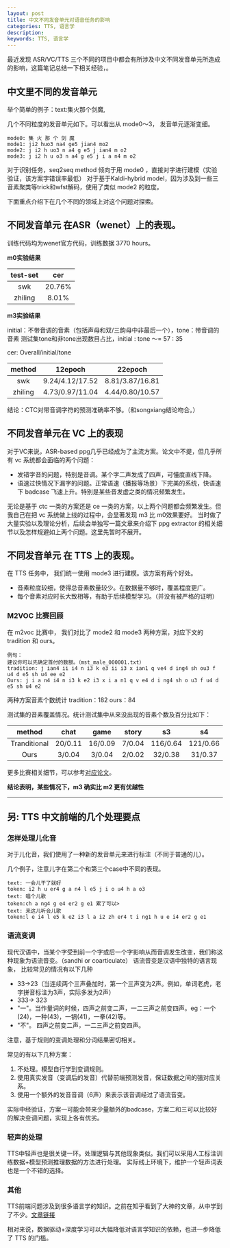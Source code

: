 ```yaml
---
layout: post
title: 中文不同发音单元对语音任务的影响
categories: TTS, 语言学
description:  
keywords: TTS, 语言学
---
```


最近发现 ASR/VC/TTS 三个不同的项目中都会有所涉及中文不同发音单元所造成的影响，这篇笔记总结一下相关经验，。


## 中文里不同的发音单元

举个简单的例子：text:集火那个剑魔, 

几个不同粒度的发音单元如下。可以看出从 mode0～3， 发音单元逐渐变细。

```text
mode0: 集 火 那 个 剑 魔
mode1: ji2 huo3 na4 ge5 jian4 mo2
mode2: j i2 h uo3 n a4 g e5 j ian4 m o2
mode3: j i2 h u o3 n a4 g e5 j i a n4 m o2
```

对于识别任务，seq2seq method 倾向于用 mode0 ，直接对字进行建模（实验验证，该方案字错误率最低）
对于基于Kaldi-hybrid model，因为涉及到一些三音素聚类等trick和wfst解码，使用了类似 mode2 的粒度。

下面重点介绍下在几个不同的领域上对这个问题对探索。


## 不同发音单元 在ASR（wenet）上的表现。

训练代码均为wenet官方代码，训练数据 3770 hours。

**m0实验结果**

test-set|cer
:---:|:---:|
swk |20.76%|
zhiling |8.01%|

**m3实验结果**

initial：不带音调的音素（包括声母和双/三韵母中非最后一个），tone：带音调的音素
测试集tone和非tone出现数目占比，initial : tone ～= 57 : 35

cer: Overall/initial/tone
 
method|12epoch|22epoch
:---:|:---:|:---:|
swk|9.24/4.12/17.52| 8.81/3.87/16.81| 
zhiling| 4.73/0.97/11.04| 4.44/0.80/10.57|

结论：CTC对带音调字符的预测准确率不够。（和songxiang结论吻合。）

## 不同发音单元在 VC 上的表现

对于VC来说，ASR-based ppg几乎已经成为了主流方案。论文中不提，但几乎所有 vc 系统都会面临的两个问题：
- 发错字音的问题，特别是音调。某个字二声发成了四声，可懂度直线下降。
- 语速过快情况下漏字的问题。正常语速（播报等场景）下完美的系统，快语速下 badcase 飞速上升。特别是某些音发虚之类的情况频繁发生。

无论是基于 ctc 一类的方案还是 ce 一类的方案，以上两个问题都会频繁发生。但我自己在把 vc 系统做上线的过程中，会显著发现 m3 比 m0效果要好。
当时做了大量实验以及理论分析，后续会单独写一篇文章来介绍下 ppg extractor 的相关细节以及怎样规避如上两个问题。这里先暂时不展开。


## 不同发音单元 在 TTS 上的表现。

在 TTS 任务中， 我们统一使用 mode3 进行建模。该方案有两个好处。
- 音素粒度较细，使得总音素数量较少。在数据量不够时，覆盖程度更广。
- 每个音素对应时长大致相等，有助于后续模型学习。（并没有被严格的证明） 

### M2VOC 比赛回顾

在 m2voc 比赛中， 我们对比了 mode2 和 mode3 两种方案，对应下文的 tradition 和 ours。 

```text
例句：
建议你可以先确定首付的数额。（mst_male_000001.txt）
tradition: j ian4 ii i4 n i3 k e3 ii i3 x ian1 q ve4 d ing4 sh ou3 f u4 d e5 sh u4 ee e2 
Ours: j i a n4 i4 n i3 k e2 i3 x i a n1 q v e4 d i ng4 sh o u3 f u4 d e5 sh u4 e2
```
 
两种方案音素个数统计
tradition：182
ours：84

测试集的音素覆盖情况。统计测试集中从来没出现的音素个数及百分比如下：

method|chat|game|story|s3|s4|s5
:---:|:---:|:---:|:---:|:---:|:---:|:---:|
Tranditional|20/0.11| 16/0.09| 7/0.04| 116/0.64| 121/0.66| 75/0.41
Ours |3/0.04| 3/0.04 |2/0.02 |32/0.38 |31/0.37| 17/0.20

更多比赛相关细节，可以参考[对应论文](https://www1.se.cuhk.edu.hk/~hccl/publications/pub/202106_ICASSP_JieWANG.pdf)。

**结论表明，某些情况下，m3 确实比 m2 更有优越性**

---
## 另: TTS 中文前端的几个处理要点

### 怎样处理儿化音

对于儿化音，我们使用了一种新的发音单元来进行标注（不同于普通的儿）。

几个例子，注意儿字在第二个和第三个case中不同的表现。

```text
text: 一会儿干了就好     
token: i2 h u er4 g a n4 l e5 j i o u4 h a o3
text: 唱个儿歌   
token:ch a ng4 g e4 er2 g e1 累了可以>
text: 来这儿听会儿歌    
token:l e i4 l e5 k e2 i3 l a i2 zh er4 t i ng1 h u e i4 er2 g e1    
```

### 语流变调

现代汉语中，当某个字受到前一个字或后一个字影响从而音调发生改变，我们称这种现象为语流音变。（sandhi or coarticulate）
语流音变是汉语中独特的语言现象，
比较常见的情况有以下几种

- 33->23（当连续两个三声叠加时，第一个三声变为2声。例如，单词老虎，老字拼音标注为3声，实际多发为2声）
- 333-> 323
- "一"。当作量词的时候，四声之前变二声，一二三声之前变四声。eg：一个(24)，一种(43)，一锅(41)，一拳(42)等。
- "不"。 四声之前变二声，一二三声之前变四声。

注意，基于规则的变调处理和分词结果密切相关。

常见的有以下几种方案：

1. 不处理。模型自行学到变调规则。
2. 使用真实发音（变调后的发音）代替前端预测发音，保证数据之间的强对应关系。
2. 使用一个额外的发音音调（6声）来表示该音调经过了语流音变。

实际中经验证，方案一可能会带来少量额外的badcase，方案二和三可以比较好的解决变调问题，实现上各有优劣。    

### 轻声的处理

TTS中轻声也是很关键一环。处理逻辑与其他现象类似。我们可以采用人工标注训练数据+模型预测推理数据的方法进行处理。
实际线上环境下，维护一个轻声词表也是一个不错的选择。

### 其他

TTS前端问题涉及到很多语言学的知识。之前在知乎看到了大神的文章，从中学到了不少。[文章链接](https://zhuanlan.zhihu.com/p/65091429)

相对来说，数据驱动+深度学习可以大幅降低对语言学知识的依赖，也进一步降低了 TTS 的门槛。




